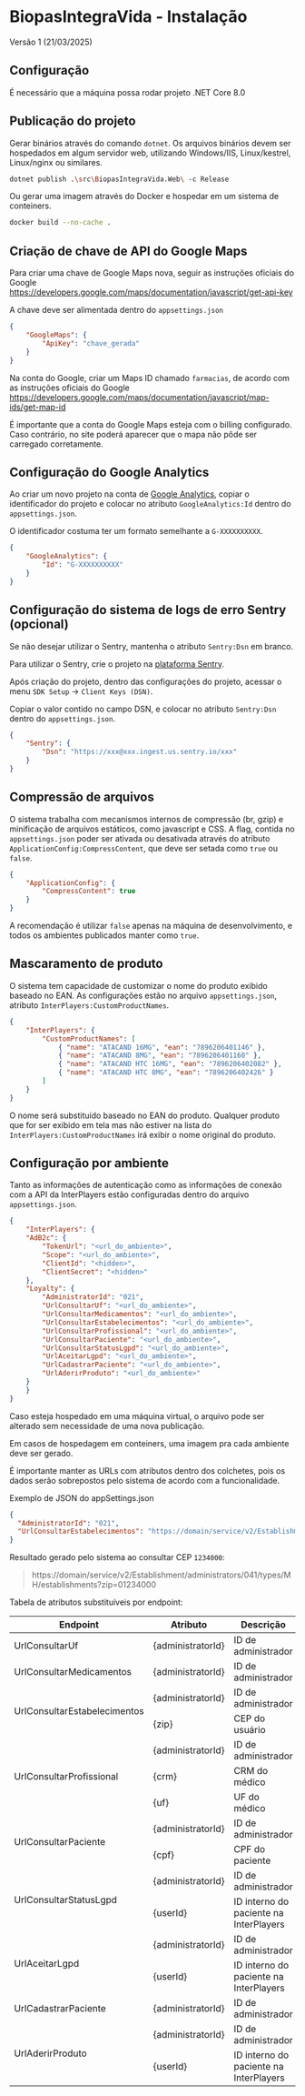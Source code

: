 # BiopasIntegraVida - Instalação
Versão 1 (21/03/2025)

## Configuração
É necessário que a máquina possa rodar projeto .NET Core 8.0

## Publicação do projeto
Gerar binários através do comando `dotnet`. Os arquivos binários devem ser hospedados em algum servidor web, utilizando Windows/IIS, Linux/kestrel, Linux/nginx ou similares.
```bash
dotnet publish .\src\BiopasIntegraVida.Web\ -c Release
```

Ou gerar uma imagem através do Docker e hospedar em um sistema de conteiners.
```bash
docker build --no-cache .
```

## Criação de chave de API do Google Maps
Para criar uma chave de Google Maps nova, seguir as instruções oficiais do Google<br/>
https://developers.google.com/maps/documentation/javascript/get-api-key

A chave deve ser alimentada dentro do `appsettings.json`
```json
{
    "GoogleMaps": {
        "ApiKey": "chave_gerada"
    }
}
```

Na conta do Google, criar um Maps ID chamado `farmacias`, de acordo com as instruções oficiais do Google<br/>
https://developers.google.com/maps/documentation/javascript/map-ids/get-map-id

É importante que a conta do Google Maps esteja com o billing configurado. Caso contrário, no site poderá aparecer que o mapa não pôde ser carregado corretamente.

## Configuração do Google Analytics
Ao criar um novo projeto na conta de <a href="https://analytics.google.com/analytics/web/">Google Analytics</a>, copiar o identificador do projeto e colocar no atributo `GoogleAnalytics:Id` dentro do `appsettings.json`.

O identificador costuma ter um formato semelhante a `G-XXXXXXXXXX`.

```json
{
    "GoogleAnalytics": {
        "Id": "G-XXXXXXXXXX"
    }
}
```

## Configuração do sistema de logs de erro Sentry (opcional)
Se não desejar utilizar o Sentry, mantenha o atributo `Sentry:Dsn` em branco.

Para utilizar o Sentry, crie o projeto na <a href="https://sentry.io">plataforma Sentry</a>.

Após criação do projeto, dentro das configurações do projeto, acessar o menu `SDK Setup` -> `Client Keys (DSN)`.

Copiar o valor contido no campo DSN, e colocar no atributo `Sentry:Dsn` dentro do `appsettings.json`.

```json
{
    "Sentry": {
        "Dsn": "https://xxx@xxx.ingest.us.sentry.io/xxx"
    }
}
```

## Compressão de arquivos
O sistema trabalha com mecanismos internos de compressão (br, gzip) e minificação de arquivos estáticos, como javascript e CSS. A flag, contida no `appsettings.json` poder ser ativada ou desativada através do atributo `ApplicationConfig:CompressContent`, que deve ser setada como `true` ou `false`.

```json
{
    "ApplicationConfig": {
        "CompressContent": true
    }
}
```

A recomendação é utilizar `false` apenas na máquina de desenvolvimento, e todos os ambientes publicados manter como `true`.

## Mascaramento de produto
O sistema tem capacidade de customizar o nome do produto exibido baseado no EAN. As configurações estão no arquivo `appsettings.json`, atributo `InterPlayers:CustomProductNames`.

```json
{
    "InterPlayers": {
        "CustomProductNames": [
            { "name": "ATACAND 16MG", "ean": "7896206401146" },
            { "name": "ATACAND 8MG", "ean": "7896206401160" },
            { "name": "ATACAND HTC 16MG", "ean": "7896206402082" },
            { "name": "ATACAND HTC 8MG", "ean": "7896206402426" }
        ]
    }
}
```

O nome será substituído baseado no EAN do produto. Qualquer produto que for ser exibido em tela mas não estiver na lista do `InterPlayers:CustomProductNames` irá exibir o nome original do produto.

## Configuração por ambiente
Tanto as informações de autenticação como as informações de conexão com a API da InterPlayers estão configuradas dentro do arquivo `appsettings.json`.

```json
{
    "InterPlayers": {
    "AdB2c": {
        "TokenUrl": "<url_do_ambiente>",
        "Scope": "<url_do_ambiente>",
        "ClientId": "<hidden>",
        "ClientSecret": "<hidden>"
    },
    "Loyalty": {
        "AdministratorId": "021",
        "UrlConsultarUf": "<url_do_ambiente>",
        "UrlConsultarMedicamentos": "<url_do_ambiente>",
        "UrlConsultarEstabelecimentos": "<url_do_ambiente>",
        "UrlConsultarProfissional": "<url_do_ambiente>",
        "UrlConsultarPaciente": "<url_do_ambiente>",
        "UrlConsultarStatusLgpd": "<url_do_ambiente>",
        "UrlAceitarLgpd": "<url_do_ambiente>",
        "UrlCadastrarPaciente": "<url_do_ambiente>",
        "UrlAderirProduto": "<url_do_ambiente>"
    }
    }
}
```

Caso esteja hospedado em uma máquina virtual, o arquivo pode ser alterado sem necessidade de uma nova publicação.

Em casos de hospedagem em conteiners, uma imagem pra cada ambiente deve ser gerado.

É importante manter as URLs com atributos dentro dos colchetes, pois os dados serão sobrepostos pelo sistema de acordo com a funcionalidade.

Exemplo de JSON do appSettings.json
```json
{
  "AdministratorId": "021",
  "UrlConsultarEstabelecimentos": "https://domain/service/v2/Establishment/administrators/{administratorId}/types/MH/establishments?zip={zip}"
}
```

Resultado gerado pelo sistema ao consultar CEP `1234000`:
> https://domain/service/v2/Establishment/administrators/041/types/MH/establishments?zip=01234000

Tabela de atributos substituíveis por endpoint:
<table>
    <thead>
        <tr>
            <th>Endpoint</th>
            <th>Atributo</th>
            <th>Descrição</th>
        </tr>
    </thead>
    <tbody>
        <tr>
            <td>UrlConsultarUf</td>
            <td>{administratorId}</td>
            <td>ID de administrador</td>
        </tr>
        <tr>
            <td>UrlConsultarMedicamentos</td>
            <td>{administratorId}</td>
            <td>ID de administrador</td>
        </tr>
        <tr>
            <td rowspan="2">UrlConsultarEstabelecimentos</td>
            <td>{administratorId}</td>
            <td>ID de administrador</td>
        </tr>
        <tr>
            <td>{zip}</td>
            <td>CEP do usuário</td>
        </tr>
        <tr>
            <td rowspan="3">UrlConsultarProfissional</td>
            <td>{administratorId}</td>
            <td>ID de administrador</td>
        </tr>
        <tr>
            <td>{crm}</td>
            <td>CRM do médico</td>
        </tr>
        <tr>
            <td>{uf}</td>
            <td>UF do médico</td>
        </tr>
        <tr>
            <td rowspan="2">UrlConsultarPaciente</td>
            <td>{administratorId}</td>
            <td>ID de administrador</td>
        </tr>
        <tr>
            <td>{cpf}</td>
            <td>CPF do paciente</td>
        </tr>
        <tr>
            <td rowspan="2">UrlConsultarStatusLgpd</td>
            <td>{administratorId}</td>
            <td>ID de administrador</td>
        </tr>
        <tr>
            <td>{userId}</td>
            <td>ID interno do paciente na InterPlayers</td>
        </tr>
        <tr>
            <td rowspan="2">UrlAceitarLgpd</td>
            <td>{administratorId}</td>
            <td>ID de administrador</td>
        </tr>
        <tr>
            <td>{userId}</td>
            <td>ID interno do paciente na InterPlayers</td>
        </tr>
        <tr>
            <td>UrlCadastrarPaciente</td>
            <td>{administratorId}</td>
            <td>ID de administrador</td>
        </tr>
        <tr>
            <td rowspan="2">UrlAderirProduto</td>
            <td>{administratorId}</td>
            <td>ID de administrador</td>
        </tr>
        <tr>
            <td>{userId}</td>
            <td>ID interno do paciente na InterPlayers</td>
        </tr>
    </tbody>
</table>